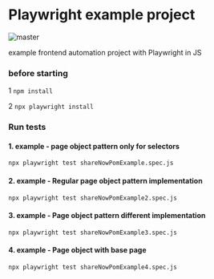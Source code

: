 # Playwright example project
![master](https://github.com/Jose-Luis-Nunez/playwright-examples/actions/workflows/run_tests.yml/badge.svg?branch=master)

example frontend automation project with Playwright in JS
### before starting
1 `npm install`

2 `npx playwright install `
### Run tests
#### 1. example - page object pattern only for selectors
`npx playwright test shareNowPomExample.spec.js`

#### 2. example - Regular page object pattern implementation
`npx playwright test shareNowPomExample2.spec.js`

#### 3. example - Page object pattern different implementation
`npx playwright test shareNowPomExample3.spec.js`

#### 4. example - Page object with base page
`npx playwright test shareNowPomExample4.spec.js`
